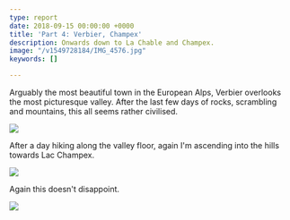```yaml
---
type: report
date: 2018-09-15 00:00:00 +0000
title: 'Part 4: Verbier, Champex'
description: Onwards down to La Chable and Champex.
image: "/v1549728184/IMG_4576.jpg"
keywords: []

---
```

Arguably the most beautiful town in the European Alps, Verbier overlooks the most picturesque valley. After the last few days of rocks, scrambling and mountains, this all seems rather civilised.

![](https://res.cloudinary.com/wildernessprime/image/upload/w_800,dpr_auto/v1549728184/IMG_4576.jpg) 

After a day hiking along the valley floor, again I'm ascending into the hills towards Lac Champex. 

![](https://res.cloudinary.com/wildernessprime/image/upload/w_800,dpr_auto/v1549728519/IMG_4587.jpg)

Again this doesn't disappoint.

![](https://res.cloudinary.com/wildernessprime/image/upload/w_800,dpr_auto/v1549728473/IMG_4590.jpg)